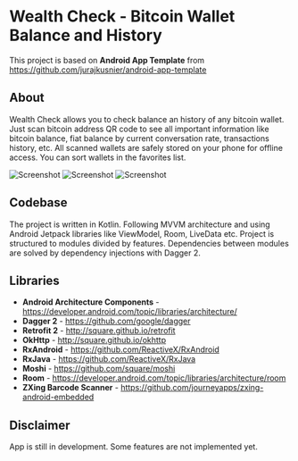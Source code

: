 # Wealth Check - Bitcoin Wallet Balance and History
This project is based on **Android App Template** from https://github.com/jurajkusnier/android-app-template  


## About
Wealth Check allows you to check balance an history of any bitcoin wallet. Just scan bitcoin address QR code to see all important information like bitcoin balance, fiat balance by current conversation rate, transactions history, etc. All scanned wallets are safely stored on your phone for offline access. You can sort wallets in the favorites list.

![Screenshot](https://github.com/jurajkusnier/bitcoin-balance-check/raw/master/screenshots/device-2018-06-02-223449.png)
![Screenshot](https://github.com/jurajkusnier/bitcoin-balance-check/raw/master/screenshots/device-2018-06-02-223501.png)
![Screenshot](https://github.com/jurajkusnier/bitcoin-balance-check/raw/master/screenshots/device-2018-06-02-223418.png)

## Codebase
The project is written in Kotlin. Following MVVM architecture and using Android Jetpack libraries like ViewModel, Room, LiveData etc. Project is structured to modules divided by features. Dependencies between modules are solved by dependency injections with Dagger 2.   

## Libraries
 * **Android Architecture Components** - https://developer.android.com/topic/libraries/architecture/
 * **Dagger 2** - https://github.com/google/dagger
 * **Retrofit 2** - http://square.github.io/retrofit
 * **OkHttp** - http://square.github.io/okhttp
 * **RxAndroid** - https://github.com/ReactiveX/RxAndroid
 * **RxJava** - https://github.com/ReactiveX/RxJava
 * **Moshi** - https://github.com/square/moshi
 * **Room** - https://developer.android.com/topic/libraries/architecture/room
 * **ZXing Barcode Scanner** - https://github.com/journeyapps/zxing-android-embedded
 
 ## Disclaimer
 App is still in development. Some features are not implemented yet.

